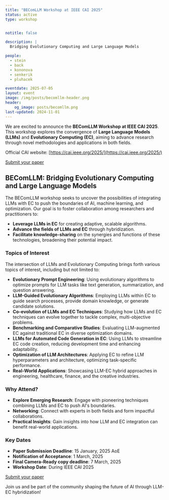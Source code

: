```yaml
---
title: "BEComLLM Workshop at IEEE CAI 2025"
status: active
type: workshop


notitle: false

description: |
  Bridging Evolutionary Computing and Large Language Models

people:
  - stein
  - back
  - kononova
  - senkerik
  - pluhacek

eventdate: 2025-07-05
layout: event
image: /img/posts/becomllm-header.png
header:
    og_image: posts/becomllm.png
last-updated: 2024-11-01
---
```


We are excited to announce the **BEComLLM Workshop at IEEE CAI 2025**. This workshop explores the convergence of **Large Language Models (LLMs)** and **Evolutionary Computing (EC)**, aiming to advance research through novel methodologies and applications in both fields.

Official CAI website: [https://cai.ieee.org/2025/](https://cai.ieee.org/2025/)

<a class="btn btn-success" href="https://easychair.org/my/conference?conf=cai2025" target="_blank">Submit your paper</a>

## BEComLLM: Bridging Evolutionary Computing and Large Language Models

The BEComLLM workshop seeks to uncover the possibilities of integrating LLMs with EC to push the boundaries of AI, machine learning, and optimization. Our goal is to foster collaboration among researchers and practitioners to:

- **Leverage LLMs in EC** for creating adaptive, scalable algorithms.
- **Advance the fields of LLMs and EC** through hybridization.
- **Facilitate knowledge-sharing** on the synergies and functions of these technologies, broadening their potential impact.

### Topics of Interest

The intersection of LLMs and Evolutionary Computing brings forth various topics of interest, including but not limited to:

- **Evolutionary Prompt Engineering**: Using evolutionary algorithms to optimize prompts for LLM tasks like text generation, summarization, and question answering.
- **LLM-Guided Evolutionary Algorithms**: Employing LLMs within EC to guide search processes, provide domain knowledge, or generate candidate solutions.
- **Co-evolution of LLMs and EC Techniques**: Studying how LLMs and EC techniques can evolve together to tackle complex, multi-objective problems.
- **Benchmarking and Comparative Studies**: Evaluating LLM-augmented EC against traditional EC in diverse optimization domains.
- **LLMs for Automated Code Generation in EC**: Using LLMs to streamline EC code creation, reducing development time and enhancing adaptability.
- **Optimization of LLM Architectures**: Applying EC to refine LLM hyperparameters and architecture, optimizing task-specific performance.
- **Real-World Applications**: Showcasing LLM-EC hybrid approaches in engineering, healthcare, finance, and the creative industries.

### Why Attend?

- **Explore Emerging Research**: Engage with pioneering techniques combining LLMs and EC to push AI's boundaries.
- **Networking**: Connect with experts in both fields and form impactful collaborations.
- **Practical Insights**: Gain insights into how LLM and EC integration can benefit real-world applications.

### Key Dates

- **Paper Submission Deadline**: 15 January, 2025 AoE
- **Notification of Acceptance**: 1 March, 2025
- **Final Camera-Ready copy deadline**: 7 March, 2025
- **Workshop Date**: During IEEE CAI 2025

<a class="btn btn-success" href="https://easychair.org/my/conference?conf=cai2025" target="_blank">Submit your paper</a>

Join us and be part of the community shaping the future of AI through LLM-EC hybridization!

<!-- ### Organizers

**Niki van Stein**: Assistant Professor at Leiden University specializing in Explainable AI, evolutionary computing, and machine learning applications. 

**Anna V. Kononova**: Assistant Professor at Leiden University. Her research focuses on optimization heuristics and the analysis of their behaviour.

**Thomas Bäck**: Professor at Leiden University with extensive expertise in evolutionary computation and machine learning. He is a Royal Netherlands Academy of Arts and Sciences member and IEEE Fellow, holding several editorial roles in key journals.

**Roman Senkerik**: Professor at Tomas Bata University, Zlin, known for his work on evolutionary algorithms, swarm intelligence, and optimization in cyber-security and complexity.

**Michal Pluháček**: Associate Professor at Tomas Bata University in Zlin, specializing in particle swarm optimization and swarm intelligence applications, with a research focus on evolutionary computation techniques. -->
